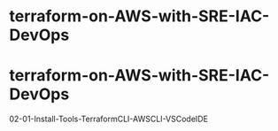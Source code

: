 # terraform-on-AWS-with-SRE-IAC-DevOps
# terraform-on-AWS-with-SRE-IAC-DevOps



02-01-Install-Tools-TerraformCLI-AWSCLI-VSCodeIDE
